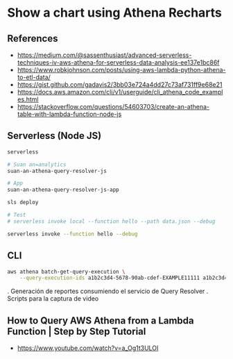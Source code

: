 # Show a chart using Athena Recharts

## References

- <https://medium.com/@sassenthusiast/advanced-serverless-techniques-iv-aws-athena-for-serverless-data-analysis-ee137e1bc86f>
- <https://www.robkjohnson.com/posts/using-aws-lambda-python-athena-to-etl-data/>
- <https://gist.github.com/gadavis2/3bb03e724a4dd27c73af731ff9e68e21>
- <https://docs.aws.amazon.com/cli/v1/userguide/cli_athena_code_examples.html>
- <https://stackoverflow.com/questions/54603703/create-an-athena-table-with-lambda-function-node-js>

## Serverless (Node JS)

```sh
serverless

# Suan an=analytics 
suan-an-athena-query-resolver-js

# App
suan-an-athena-query-resolver-js-app

sls deploy

# Test
# serverless invoke local --function hello --path data.json --debug

serverless invoke --function hello --debug
```

## CLI

```sh
aws athena batch-get-query-execution \
    --query-execution-ids a1b2c3d4-5678-90ab-cdef-EXAMPLE11111 a1b2c3d4-5678-90ab-cdef-EXAMPLE22222

```

. Generación de reportes consumiendo el servicio de Query Resolver
. Scripts para la captura de video

## How to Query AWS Athena from a Lambda Function | Step by Step Tutorial

- <https://www.youtube.com/watch?v=a_Og1t3ULOI>